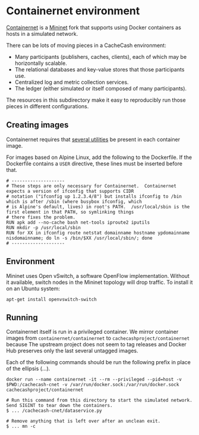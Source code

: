 # Containernet environment

[Containernet](https://github.com/containernet/containernet) is a [Mininet](https://github.com/mininet/mininet) fork
that supports using Docker containers as hosts in a simulated network.

There can be lots of moving pieces in a CacheCash environment:
- Many participants (publishers, caches, clients), each of which may be horizontally scalable.
- The relational databases and key-value stores that those participants use.
- Centralized log and metric collection services.
- The ledger (either simulated or itself composed of many participants).

The resources in this subdirectory make it easy to reproducibly run those pieces in different configurations.

## Creating images

Containernet requires
that [several utilities](https://github.com/containernet/containernet/wiki/Container-Requirements-and-Compatibility) be
present in each container image.

For images based on Alpine Linux, add the following to the Dockerfile.  If the Dockerfile contains a `USER` directive,
these lines must be inserted before that.

```
# --------------------
# These steps are only necessary for Containernet.  Containernet expects a version of ifconfig that supports CIDR
# notation ("ifconfig up 1.2.3.4/8") but installs ifconfig to /bin which is after /sbin (where busybox ifconfig, which
# is Alpine's default, lives) in root's PATH.  /usr/local/sbin is the first element in that PATH, so symlinking things
# there fixes the problem.
RUN apk add --no-cache bash net-tools iproute2 iputils
RUN mkdir -p /usr/local/sbin
RUN for XX in ifconfig route netstat domainname hostname ypdomainname nisdomainname; do ln -s /bin/$XX /usr/local/sbin/; done
# --------------------
```

## Environment

Mininet uses Open vSwitch, a software OpenFlow implementation.  Without it available, switch nodes in the Mininet
topology will drop traffic.  To install it on an Ubuntu system:

```
apt-get install openvswitch-switch
```

## Running

Containernet itself is run in a privileged container.  We mirror container images from `containernet/containernet` to
`cachecashproject/containernet` because The upstream project does not seem to tag releases and Docker Hub preserves only
the last several untagged images.

Each of the following commands should be run the following prefix in place of the ellipsis (...).
```
docker run --name containernet -it --rm --privileged --pid=host -v $PWD:/cachecash-cnet -v /var/run/docker.sock:/var/run/docker.sock cachecashproject/containernet
```

```
# Run this command from this directory to start the simulated network.  Send SIGINT to tear down the containers.
$ ... /cachecash-cnet/dataservice.py

# Remove anything that is left over after an unclean exit.
$ ... mn -c
```
